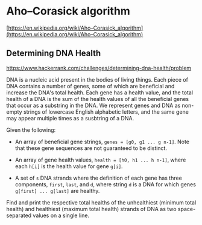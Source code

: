 Aho–Corasick algorithm
======================

[https://en.wikipedia.org/wiki/Aho–Corasick_algorithm](https://en.wikipedia.org/wiki/Aho–Corasick_algorithm)

Determining DNA Health
----------------------

https://www.hackerrank.com/challenges/determining-dna-health/problem

DNA is a nucleic acid present in the bodies of living things. Each piece of DNA contains a number of genes,
some of which are beneficial and increase the DNA's total health. Each gene has a health value,
and the total health of a DNA is the sum of the health values of all the beneficial genes that occur
as a substring in the DNA. We represent genes and DNA as non-empty strings of lowercase English alphabetic
letters, and the same gene may appear multiple times as a susbtring of a DNA.

Given the following:

* An array of beneficial gene strings, `genes = [g0, g1 ... g n-1]`.
  Note that these gene sequences are not guaranteed to be distinct.

* An array of gene health values, `health = [h0, h1 ... h n-1]`, 
  where each `h[i]` is the health value for gene `g[i]`.

* A set of `s` DNA strands where the definition of each gene has three components,
  `first`, `last`, and `d`, where string `d` is a DNA for which genes 
  `g[first] ... g[last]` are healthy.

Find and print the respective total healths of the unhealthiest (minimum total health)
and healthiest (maximum total health) strands of DNA as two space-separated values
on a single line.
